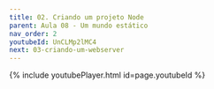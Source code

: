 ```yaml
---
title: 02. Criando um projeto Node
parent: Aula 08 - Um mundo estático
nav_order: 2
youtubeId: UnCLMp2lMC4
next: 03-criando-um-webserver
---
```


{% include youtubePlayer.html id=page.youtubeId %}

